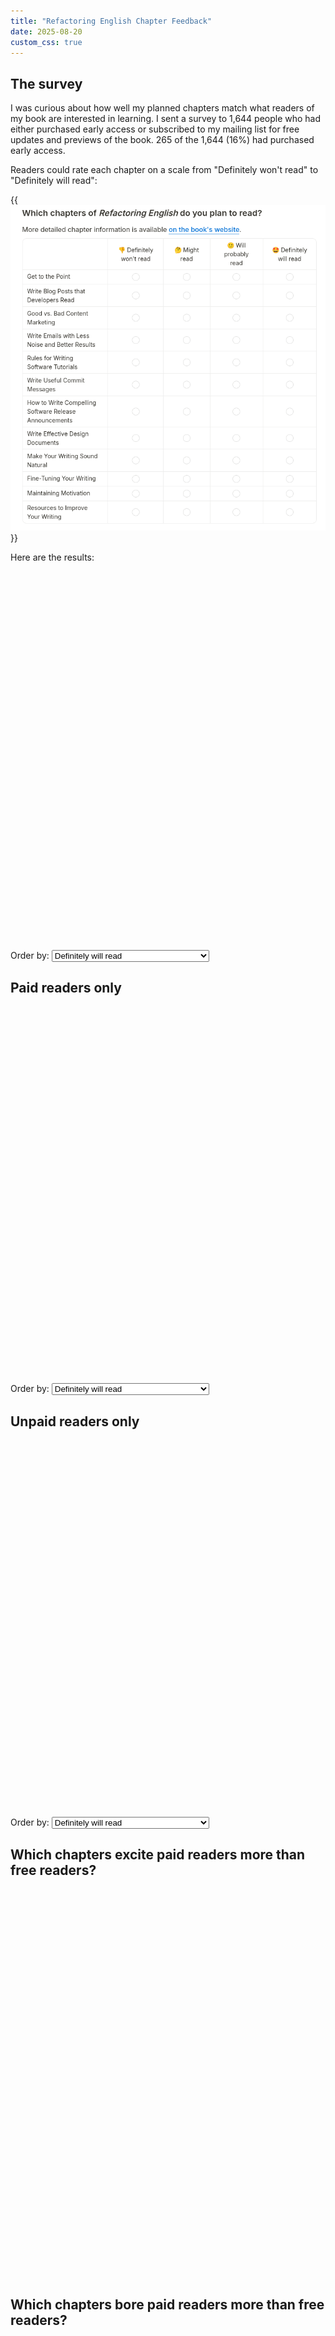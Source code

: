 ```yaml
---
title: "Refactoring English Chapter Feedback"
date: 2025-08-20
custom_css: true
---
```


## The survey

I was curious about how well my planned chapters match what readers of my book are interested in learning. I sent a survey to 1,644 people who had either purchased early access or subscribed to my mailing list for free updates and previews of the book. 265 of the 1,644 (16%) had purchased early access.

Readers could rate each chapter on a scale from "Definitely won't read" to "Definitely will read":

{{<img src="survey-question.webp">}}

Here are the results:

<div style="margin: 20px 0;">
  <div style="width: 100%; height: 600px;">
    <canvas id="aggregateChart"></canvas>
  </div>
  <div class="chart-controls">
    <div class="controls-container">
      <div class="control-group">
        <label class="control-label" for="aggregateOrderBy">Order by:</label>
        <select id="aggregateOrderBy" class="styled-select">
          <option value="most-interested">Definitely will read</option>
          <option value="definitely-probably">Definitely will read + Will probably read</option>
          <option value="will-read-any">Will read (any confidence)</option>
          <option value="most-disinterested">Definitely won't read</option>
        </select>
      </div>
    </div>
  </div>
</div>

## Paid readers only

<div style="margin: 20px 0;">
  <div style="width: 100%; height: 600px;">
    <canvas id="paidOnlyChart"></canvas>
  </div>
  <div class="chart-controls">
    <div class="controls-container">
      <div class="control-group">
        <label class="control-label" for="paidOrderBy">Order by:</label>
        <select id="paidOrderBy" class="styled-select">
          <option value="most-interested">Definitely will read</option>
          <option value="definitely-probably">Definitely will read + Will probably read</option>
          <option value="will-read-any">Will read (any confidence)</option>
          <option value="most-disinterested">Definitely won't read</option>
        </select>
      </div>
    </div>
  </div>
</div>

## Unpaid readers only

<div style="margin: 20px 0;">
  <div style="width: 100%; height: 600px;">
    <canvas id="unpaidOnlyChart"></canvas>
  </div>
  <div class="chart-controls">
    <div class="controls-container">
      <div class="control-group">
        <label class="control-label" for="unpaidOrderBy">Order by:</label>
        <select id="unpaidOrderBy" class="styled-select">
          <option value="most-interested">Definitely will read</option>
          <option value="definitely-probably">Definitely will read + Will probably read</option>
          <option value="will-read-any">Will read (any confidence)</option>
          <option value="most-disinterested">Definitely won't read</option>
        </select>
      </div>
    </div>
  </div>
</div>

## Which chapters excite paid readers more than free readers?

<div style="margin: 40px 0 20px 0;">
  <div style="width: 100%; height: 600px;">
    <canvas id="gapAnalysisChart"></canvas>
  </div>
</div>

## Which chapters bore paid readers more than free readers?

<div style="margin: 40px 0 20px 0;">
  <div style="width: 100%; height: 600px;">
    <canvas id="disinterestChart"></canvas>
  </div>
</div>

<script src="/third-party/chart.js/4.5.0/chart.umd.js"></script>

<script>
// Parse CSV data
async function parseCSV(filename) {
  const response = await fetch(filename);
  const text = await response.text();
  const lines = text.trim().split('\n');
  const headers = lines[0].split(',');

  const data = [];
  for (let i = 1; i < lines.length; i++) {
    const values = lines[i].split(',');
    const row = {};
    for (let j = 0; j < headers.length; j++) {
      row[headers[j]] = values[j] || '';
    }
    data.push(row);
  }
  return { headers, data };
}

// Extract chapter names from headers
function getChapterNames(headers) {
  return headers.slice(1).map(header => {
    const match = header.match(/\[([^\]]+)\]/);
    return match ? match[1] : header;
  });
}

// Clean response text (remove emojis)
function cleanResponse(response) {
  if (!response) return '';
  return response.replace(/^[🤩🙂🤔👎]\s*/, '').trim();
}

// Count responses for each chapter
function countResponses(data, headers) {
  const chapters = getChapterNames(headers);
  const results = {};

  chapters.forEach((chapter, index) => {
    const headerName = headers[index + 1]; // +1 to skip timestamp column
    const counts = {
      'Definitely will read': 0,
      'Will probably read': 0,
      'Might read': 0,
      'Definitely won\'t read': 0,
      total: 0
    };

    data.forEach(row => {
      const response = cleanResponse(row[headerName]);
      if (response) {
        counts.total++;
        if (response.includes('Definitely will read')) {
          counts['Definitely will read']++;
        } else if (response.includes('Will probably read')) {
          counts['Will probably read']++;
        } else if (response.includes('Might read')) {
          counts['Might read']++;
        } else if (response.includes('Definitely won\'t read')) {
          counts['Definitely won\'t read']++;
        }
      }
    });

    results[chapter] = counts;
  });

  return results;
}

// Convert counts to percentages
function countsToPercentages(counts) {
  const percentages = {};
  Object.keys(counts).forEach(chapter => {
    const chapterCounts = counts[chapter];
    const total = chapterCounts.total;

    percentages[chapter] = {
      'Definitely will read': total > 0 ? (chapterCounts['Definitely will read'] / total) * 100 : 0,
      'Will probably read': total > 0 ? (chapterCounts['Will probably read'] / total) * 100 : 0,
      'Might read': total > 0 ? (chapterCounts['Might read'] / total) * 100 : 0,
      'Definitely won\'t read': total > 0 ? (chapterCounts['Definitely won\'t read'] / total) * 100 : 0,
      total: total
    };
  });

  return percentages;
}

// Calculate interest score (only "definitely will read")
function calculateInterestScore(counts) {
  const total = counts.total;
  if (total === 0) return 0;
  const definitelyWill = counts['Definitely will read'] || 0;
  return (definitelyWill / total) * 100;
}

// Calculate percentage of "definitely won't read" responses
function calculateDefinitelyWontPercentage(counts) {
  const total = counts.total;
  if (total === 0) return 0;
  const definitelyWont = counts['Definitely won\'t read'] || 0;
  return (definitelyWont / total) * 100;
}


// Create gap analysis chart data
function createGapAnalysisChartData(paidCounts, unpaidCounts, sortedChapters = null) {
  const chapters = sortedChapters || Object.keys(paidCounts);
  const labels = chapters;
  const gapData = [];

  chapters.forEach(chapter => {
    const paidScore = calculateInterestScore(paidCounts[chapter]);
    const unpaidScore = calculateInterestScore(unpaidCounts[chapter]);
    const gap = paidScore - unpaidScore;
    gapData.push(gap);
  });

  const datasets = [{
    label: 'Interest Gap (Paid - Unpaid)',
    data: gapData,
    backgroundColor: gapData.map(gap => gap >= 0 ? '#2e7d32' : '#1565c0'), // Green for paid advantage, blue for unpaid advantage
    borderColor: gapData.map(gap => gap >= 0 ? '#1b5e20' : '#0d47a1'),
    borderWidth: 1
  }];

  return { labels, datasets };
}

// Create disinterest gap analysis chart data
function createDisinterestChartData(paidCounts, unpaidCounts, sortedChapters = null) {
  const chapters = sortedChapters || Object.keys(paidCounts);
  const labels = chapters;
  const gapData = [];

  chapters.forEach(chapter => {
    const paidDisinterest = calculateDefinitelyWontPercentage(paidCounts[chapter]);
    const unpaidDisinterest = calculateDefinitelyWontPercentage(unpaidCounts[chapter]);
    const gap = paidDisinterest - unpaidDisinterest;
    gapData.push(gap);
  });

  const datasets = [{
    label: 'Disinterest Gap (Paid - Unpaid)',
    data: gapData,
    backgroundColor: gapData.map(gap => gap >= 0 ? '#d32f2f' : '#ef5350'), // Darker red for paid more disinterested, lighter red for unpaid more disinterested
    borderColor: gapData.map(gap => gap >= 0 ? '#b71c1c' : '#d32f2f'),
    borderWidth: 1
  }];

  return { labels, datasets };
}

// Aggregate responses from paid and unpaid readers
function aggregateResponses(paidCounts, unpaidCounts) {
  const aggregated = {};
  const chapters = Object.keys(paidCounts);

  chapters.forEach(chapter => {
    const paid = paidCounts[chapter];
    const unpaid = unpaidCounts[chapter];

    aggregated[chapter] = {
      'Definitely will read': paid['Definitely will read'] + unpaid['Definitely will read'],
      'Will probably read': paid['Will probably read'] + unpaid['Will probably read'],
      'Might read': paid['Might read'] + unpaid['Might read'],
      'Definitely won\'t read': paid['Definitely won\'t read'] + unpaid['Definitely won\'t read'],
      total: paid.total + unpaid.total
    };
  });

  return aggregated;
}

// Create aggregate chart data
function createAggregateChartData(aggregateCounts, sortedChapters = null) {
  const chapters = sortedChapters || Object.keys(aggregateCounts);
  const labels = chapters;

  // Convert to percentages for display
  const aggregatePercentages = countsToPercentages(aggregateCounts);

  // Prepare data arrays
  const negative = [];
  const definitely = [];
  const probably = [];
  const might = [];

  chapters.forEach(chapter => {
    const data = aggregatePercentages[chapter];

    // Negative values for "won't read"
    negative.push(-data['Definitely won\'t read']);

    // Positive values
    definitely.push(data['Definitely will read']);
    probably.push(data['Will probably read']);
    might.push(data['Might read']);
  });

  const datasets = [
    {
      label: 'Won\'t read',
      data: negative,
      backgroundColor: '#d32f2f',
      borderColor: '#b71c1c',
      borderWidth: 1,
      stack: 'aggregate'
    },
    {
      label: 'Definitely will read',
      data: definitely,
      backgroundColor: '#2e7d32',
      borderColor: '#1b5e20',
      borderWidth: 1,
      stack: 'aggregate'
    },
    {
      label: 'Will probably read',
      data: probably,
      backgroundColor: '#43a047',
      borderColor: '#2e7d32',
      borderWidth: 1,
      stack: 'aggregate'
    },
    {
      label: 'Might read',
      data: might,
      backgroundColor: '#81c784',
      borderColor: '#43a047',
      borderWidth: 1,
      stack: 'aggregate'
    }
  ];

  return { labels, datasets };
}

// Calculate combined score for "definitely + probably will read"
function calculateDefinitelyProbablyScore(counts) {
  const total = counts.total;
  if (total === 0) return 0;
  const definitelyWill = counts['Definitely will read'] || 0;
  const probablyWill = counts['Will probably read'] || 0;
  return ((definitelyWill + probablyWill) / total) * 100;
}

// Calculate combined score for "will read any confidence" (all positive responses)
function calculateWillReadAnyScore(counts) {
  const total = counts.total;
  if (total === 0) return 0;
  const definitelyWill = counts['Definitely will read'] || 0;
  const probablyWill = counts['Will probably read'] || 0;
  const mightRead = counts['Might read'] || 0;
  return ((definitelyWill + probablyWill + mightRead) / total) * 100;
}

// Sort chapters for aggregate chart
function sortChaptersAggregate(chapters, aggregateCounts, sortOrder) {
  const originalOrder = [...chapters];

  switch (sortOrder) {
    case 'chapter-order':
      return originalOrder;

    case 'most-interested':
      return [...chapters].sort((a, b) => {
        const scoreA = calculateInterestScore(aggregateCounts[a]);
        const scoreB = calculateInterestScore(aggregateCounts[b]);
        return scoreB - scoreA; // Descending order
      });

    case 'definitely-probably':
      return [...chapters].sort((a, b) => {
        const scoreA = calculateDefinitelyProbablyScore(aggregateCounts[a]);
        const scoreB = calculateDefinitelyProbablyScore(aggregateCounts[b]);
        return scoreB - scoreA; // Descending order
      });

    case 'will-read-any':
      return [...chapters].sort((a, b) => {
        const scoreA = calculateWillReadAnyScore(aggregateCounts[a]);
        const scoreB = calculateWillReadAnyScore(aggregateCounts[b]);
        return scoreB - scoreA; // Descending order
      });

    case 'most-disinterested':
      return [...chapters].sort((a, b) => {
        const percentA = calculateDefinitelyWontPercentage(aggregateCounts[a]);
        const percentB = calculateDefinitelyWontPercentage(aggregateCounts[b]);
        return percentB - percentA; // Descending order (highest "won't read" first)
      });

    default:
      return originalOrder;
  }
}

// Global chart instances and data
let aggregateChartInstance = null;
let paidOnlyChartInstance = null;
let unpaidOnlyChartInstance = null;
let gapChartInstance = null;
let disinterestChartInstance = null;
let globalPaidCounts = null;
let globalUnpaidCounts = null;
let globalAggregateCounts = null;
let globalPaidPercentages = null;
let globalUnpaidPercentages = null;
let originalChapters = null;


// Update aggregate chart based on sort order
function updateAggregateChartSort() {
  if (!aggregateChartInstance || !globalAggregateCounts) return;

  const sortOrder = document.getElementById('aggregateOrderBy').value;
  const sortedChapters = sortChaptersAggregate(originalChapters, globalAggregateCounts, sortOrder);

  // Update aggregate chart
  const aggregateChartData = createAggregateChartData(globalAggregateCounts, sortedChapters);
  aggregateChartInstance.data.labels = aggregateChartData.labels;
  aggregateChartInstance.data.datasets.forEach((dataset, index) => {
    dataset.data = aggregateChartData.datasets[index].data;
  });

  aggregateChartInstance.update();
}

// Update paid-only chart based on sort order
function updatePaidOnlyChartSort() {
  if (!paidOnlyChartInstance || !globalPaidCounts) return;

  const sortOrder = document.getElementById('paidOrderBy').value;
  const sortedChapters = sortChaptersAggregate(originalChapters, globalPaidCounts, sortOrder);

  // Update paid-only chart
  const paidOnlyChartData = createAggregateChartData(globalPaidCounts, sortedChapters);
  paidOnlyChartInstance.data.labels = paidOnlyChartData.labels;
  paidOnlyChartInstance.data.datasets.forEach((dataset, index) => {
    dataset.data = paidOnlyChartData.datasets[index].data;
  });

  paidOnlyChartInstance.update();
}

// Update unpaid-only chart based on sort order
function updateUnpaidOnlyChartSort() {
  if (!unpaidOnlyChartInstance || !globalUnpaidCounts) return;

  const sortOrder = document.getElementById('unpaidOrderBy').value;
  const sortedChapters = sortChaptersAggregate(originalChapters, globalUnpaidCounts, sortOrder);

  // Update unpaid-only chart
  const unpaidOnlyChartData = createAggregateChartData(globalUnpaidCounts, sortedChapters);
  unpaidOnlyChartInstance.data.labels = unpaidOnlyChartData.labels;
  unpaidOnlyChartInstance.data.datasets.forEach((dataset, index) => {
    dataset.data = unpaidOnlyChartData.datasets[index].data;
  });

  unpaidOnlyChartInstance.update();
}


// Initialize charts
async function initChart() {
  try {
    // Load both CSV files
    const [paidCSV, unpaidCSV] = await Promise.all([
      parseCSV('paid-redacted.csv'),
      parseCSV('unpaid-redacted.csv')
    ]);

    // Count responses
    const paidCounts = countResponses(paidCSV.data, paidCSV.headers);
    const unpaidCounts = countResponses(unpaidCSV.data, unpaidCSV.headers);

    // Convert to percentages
    const paidPercentages = countsToPercentages(paidCounts);
    const unpaidPercentages = countsToPercentages(unpaidCounts);

    // Store global data
    globalPaidCounts = paidCounts;
    globalUnpaidCounts = unpaidCounts;
    globalPaidPercentages = paidPercentages;
    globalUnpaidPercentages = unpaidPercentages;
    originalChapters = Object.keys(paidPercentages);

    // Create aggregate data
    globalAggregateCounts = aggregateResponses(paidCounts, unpaidCounts);

    // Sort chapters by most interested for aggregate chart
    const aggregateSortedChapters = sortChaptersAggregate(originalChapters, globalAggregateCounts, 'most-interested');

    // Create aggregate chart data with sorted chapters
    const aggregateChartData = createAggregateChartData(globalAggregateCounts, aggregateSortedChapters);

    // Create aggregate chart
    const aggregateCtx = document.getElementById('aggregateChart').getContext('2d');
    aggregateChartInstance = new Chart(aggregateCtx, {
      type: 'bar',
      data: aggregateChartData,
      options: {
        indexAxis: 'y',
        responsive: true,
        maintainAspectRatio: false,
        plugins: {
          title: {
            display: true,
            text: 'Chapter Reading Interest: All Readers Combined',
            font: {
              size: 16,
              weight: 'bold'
            }
          },
          legend: {
            display: false
          },
          tooltip: {
            callbacks: {
              title: function(context) {
                const chapter = context[0].label;
                return `${chapter}`;
              },
              label: function(context) {
                const value = Math.abs(context.parsed.x);
                const sentiment = context.dataset.label;
                const totalResponses = globalAggregateCounts[context.label].total;
                return `${sentiment}: ${value.toFixed(1)}% (${Math.round(value * totalResponses / 100)} responses)`;
              }
            }
          }
        },
        scales: {
          x: {
            stacked: true,
            grid: {
              drawOnChartArea: true,
              color: function(context) {
                return context.tick.value === 0 ? '#000' : '#e0e0e0';
              },
              lineWidth: function(context) {
                return context.tick.value === 0 ? 2 : 1;
              }
            },
            ticks: {
              callback: function(value) {
                return Math.abs(value) + '%';
              }
            },
          },
          y: {
            stacked: true
          }
        },
        elements: {
          bar: {
            borderWidth: 1
          }
        }
      }
    });

    // Sort chapters by most interested for paid readers
    const paidSortedChapters = sortChaptersAggregate(originalChapters, paidCounts, 'most-interested');

    // Create paid-only chart data with sorted chapters
    const paidOnlyChartData = createAggregateChartData(paidCounts, paidSortedChapters);

    // Create paid-only chart
    const paidOnlyCtx = document.getElementById('paidOnlyChart').getContext('2d');
    paidOnlyChartInstance = new Chart(paidOnlyCtx, {
      type: 'bar',
      data: paidOnlyChartData,
      options: {
        indexAxis: 'y',
        responsive: true,
        maintainAspectRatio: false,
        plugins: {
          title: {
            display: true,
            text: 'Chapter Reading Interest: Paid Readers Only',
            font: {
              size: 16,
              weight: 'bold'
            }
          },
          legend: {
            display: false
          },
          tooltip: {
            callbacks: {
              title: function(context) {
                const chapter = context[0].label;
                return `${chapter}`;
              },
              label: function(context) {
                const value = Math.abs(context.parsed.x);
                const sentiment = context.dataset.label;
                const totalResponses = paidCounts[context.label].total;
                return `${sentiment}: ${value.toFixed(1)}% (${Math.round(value * totalResponses / 100)} responses)`;
              }
            }
          }
        },
        scales: {
          x: {
            stacked: true,
            grid: {
              drawOnChartArea: true,
              color: function(context) {
                return context.tick.value === 0 ? '#000' : '#e0e0e0';
              },
              lineWidth: function(context) {
                return context.tick.value === 0 ? 2 : 1;
              }
            },
            ticks: {
              callback: function(value) {
                return Math.abs(value) + '%';
              }
            },
          },
          y: {
            stacked: true
          }
        },
        elements: {
          bar: {
            borderWidth: 1
          }
        }
      }
    });

    // Sort chapters by most interested for unpaid readers
    const unpaidSortedChapters = sortChaptersAggregate(originalChapters, unpaidCounts, 'most-interested');

    // Create unpaid-only chart data with sorted chapters
    const unpaidOnlyChartData = createAggregateChartData(unpaidCounts, unpaidSortedChapters);

    // Create unpaid-only chart
    const unpaidOnlyCtx = document.getElementById('unpaidOnlyChart').getContext('2d');
    unpaidOnlyChartInstance = new Chart(unpaidOnlyCtx, {
      type: 'bar',
      data: unpaidOnlyChartData,
      options: {
        indexAxis: 'y',
        responsive: true,
        maintainAspectRatio: false,
        plugins: {
          title: {
            display: true,
            text: 'Chapter Reading Interest: Unpaid Readers Only',
            font: {
              size: 16,
              weight: 'bold'
            }
          },
          legend: {
            display: false
          },
          tooltip: {
            callbacks: {
              title: function(context) {
                const chapter = context[0].label;
                return `${chapter}`;
              },
              label: function(context) {
                const value = Math.abs(context.parsed.x);
                const sentiment = context.dataset.label;
                const totalResponses = unpaidCounts[context.label].total;
                return `${sentiment}: ${value.toFixed(1)}% (${Math.round(value * totalResponses / 100)} responses)`;
              }
            }
          }
        },
        scales: {
          x: {
            stacked: true,
            grid: {
              drawOnChartArea: true,
              color: function(context) {
                return context.tick.value === 0 ? '#000' : '#e0e0e0';
              },
              lineWidth: function(context) {
                return context.tick.value === 0 ? 2 : 1;
              }
            },
            ticks: {
              callback: function(value) {
                return Math.abs(value) + '%';
              }
            },
          },
          y: {
            stacked: true
          }
        },
        elements: {
          bar: {
            borderWidth: 1
          }
        }
      }
    });


    // Sort chapters by biggest absolute gap for initial display
    const initialSortedChapters = [...originalChapters].sort((a, b) => {
      const gapA = Math.abs(calculateInterestScore(paidCounts[a]) - calculateInterestScore(unpaidCounts[a]));
      const gapB = Math.abs(calculateInterestScore(paidCounts[b]) - calculateInterestScore(unpaidCounts[b]));
      return gapB - gapA; // Descending order (biggest absolute gap first)
    });

    // Sort chapters by disinterest gap with paid reader deltas highest
    const disinterestSortedChapters = [...originalChapters].sort((a, b) => {
      const gapA = calculateDefinitelyWontPercentage(paidCounts[a]) - calculateDefinitelyWontPercentage(unpaidCounts[a]);
      const gapB = calculateDefinitelyWontPercentage(paidCounts[b]) - calculateDefinitelyWontPercentage(unpaidCounts[b]);
      return gapB - gapA; // Descending order (highest paid reader delta first, lowest unpaid reader delta last)
    });

    // Create gap analysis chart data with sorted chapters
    const gapChartData = createGapAnalysisChartData(paidCounts, unpaidCounts, initialSortedChapters);

    // Create gap analysis chart
    const gapCtx = document.getElementById('gapAnalysisChart').getContext('2d');
    gapChartInstance = new Chart(gapCtx, {
      type: 'bar',
      data: gapChartData,
      options: {
        indexAxis: 'y',
        responsive: true,
        maintainAspectRatio: false,
        plugins: {
          title: {
            display: false
          },
          legend: {
            display: false
          },
          tooltip: {
            callbacks: {
              title: function(context) {
                const chapter = context[0].label;
                return `${chapter}`;
              },
              label: function(context) {
                const gap = context.parsed.x;
                const paidScore = calculateInterestScore(globalPaidCounts[context.label]);
                const unpaidScore = calculateInterestScore(globalUnpaidCounts[context.label]);

                return [
                  `Gap: ${gap.toFixed(1)} points`,
                  `Paid interest: ${paidScore.toFixed(1)}%`,
                  `Unpaid interest: ${unpaidScore.toFixed(1)}%`
                ];
              }
            }
          }
        },
        scales: {
          x: {
            grid: {
              drawOnChartArea: true,
              color: function(context) {
                return context.tick.value === 0 ? '#000' : '#e0e0e0';
              },
              lineWidth: function(context) {
                return context.tick.value === 0 ? 2 : 1;
              }
            },
            ticks: {
              callback: function(value) {
                return value.toFixed(1) + ' pts';
              }
            },
            title: {
              display: true,
              text: 'Interest Gap (Paid - Unpaid)'
            }
          },
          y: {
            title: {
              display: false,
              text: 'Chapters'
            }
          }
        },
        elements: {
          bar: {
            borderWidth: 1
          }
        }
      }
    });

    // Create disinterest chart data with sorted chapters (by disinterest gaps)
    const disinterestChartData = createDisinterestChartData(paidCounts, unpaidCounts, disinterestSortedChapters);

    // Create disinterest chart
    const disinterestCtx = document.getElementById('disinterestChart').getContext('2d');
    disinterestChartInstance = new Chart(disinterestCtx, {
      type: 'bar',
      data: disinterestChartData,
      options: {
        indexAxis: 'y',
        responsive: true,
        maintainAspectRatio: false,
        plugins: {
          title: {
            display: false
          },
          legend: {
            display: false
          },
          tooltip: {
            callbacks: {
              title: function(context) {
                const chapter = context[0].label;
                return `${chapter}`;
              },
              label: function(context) {
                const gap = context.parsed.x;
                const paidDisinterest = calculateDefinitelyWontPercentage(globalPaidCounts[context.label]);
                const unpaidDisinterest = calculateDefinitelyWontPercentage(globalUnpaidCounts[context.label]);

                return [
                  `Gap: ${gap.toFixed(1)} points`,
                  `Paid disinterest: ${paidDisinterest.toFixed(1)}%`,
                  `Unpaid disinterest: ${unpaidDisinterest.toFixed(1)}%`
                ];
              }
            }
          }
        },
        scales: {
          x: {
            grid: {
              drawOnChartArea: true,
              color: function(context) {
                return context.tick.value === 0 ? '#000' : '#e0e0e0';
              },
              lineWidth: function(context) {
                return context.tick.value === 0 ? 2 : 1;
              }
            },
            ticks: {
              callback: function(value) {
                return value.toFixed(1) + ' pts';
              }
            },
            title: {
              display: true,
              text: 'Disinterest Gap (Paid - Unpaid)'
            }
          },
          y: {
            title: {
              display: false,
              text: 'Chapters'
            }
          }
        },
        elements: {
          bar: {
            borderWidth: 1
          }
        }
      }
    });

    // Add event listeners for dropdowns
    document.getElementById('aggregateOrderBy').addEventListener('change', updateAggregateChartSort);
    document.getElementById('paidOrderBy').addEventListener('change', updatePaidOnlyChartSort);
    document.getElementById('unpaidOrderBy').addEventListener('change', updateUnpaidOnlyChartSort);

  } catch (error) {
    console.error('Error loading chart data:', error);
  }
}

// Initialize when page loads
document.addEventListener('DOMContentLoaded', initChart);
</script>
